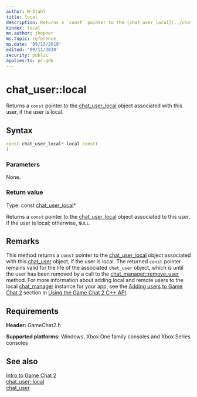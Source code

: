 ```yaml
---
author: M-Stahl
title: local
description: Returns a `const` pointer to the [chat_user_local](../chat_user_local/chat_user_local.md) object associated with this user, if the user is local.
kindex: local
ms.author: jkepner
ms.topic: reference
ms.date: '09/13/2019'
edited: '09/11/2020'
security: public
applies-to: pc-gdk
---
```


# chat_user::local
  
Returns a `const` pointer to the [chat_user_local](../chat_user_local/chat_user_local.md) object associated with this user, if the user is local.  
  
<a id="syntaxSection"></a>
  
## Syntax
  
```cpp
const chat_user_local* local const(  
)  
```  
  
<a id="parametersSection"></a>
  
### Parameters
  
None.  
  
<a id="retvalSection"></a>
  
### Return value
  
Type: const [chat_user_local](../chat_user_local/chat_user_local.md)\*
  
Returns a `const` pointer to the [chat_user_local](../chat_user_local/chat_user_local.md) object associated to this user, if the user is local; otherwise, `NULL`.  
  
<a id="remarksSection"></a>
  
## Remarks
  
This method returns a `const` pointer to the [chat_user_local](../chat_user_local/chat_user_local.md) object associated with this [chat_user](../chat_user.md) object, if the user is local. The returned `const` pointer remains valid for the life of the associated `chat_user` object, which is until the user has been removed by a call to the [chat_manager::remove_user](../../chat_manager/methods/chat_manager_remove_user.md) method. For more information about adding local and remote users to the local [chat_manager](../../chat_manager/chat_manager.md) instance for your app, see the [Adding users to Game Chat 2](../../../../../../chat/overviews/game-chat2/using-game-chat-2.md#adding_users_to_game_chat_2) section in [Using the Game Chat 2 C++ API](../../../../../../chat/overviews/game-chat2/using-game-chat-2.md).  
  
<a id="requirementsSection"></a>
  
## Requirements
  
**Header:** GameChat2.h  
  
**Supported platforms:** Windows, Xbox One family consoles and Xbox Series consoles  
  
<a id="seealsoSection"></a>
  
## See also
  
[Intro to Game Chat 2](../../../../../../chat/overviews/game-chat2/game-chat-2-intro.md)  
[chat_user::local](chat_user_local_function-overloads.md)  
[chat_user](../chat_user.md)  
  
